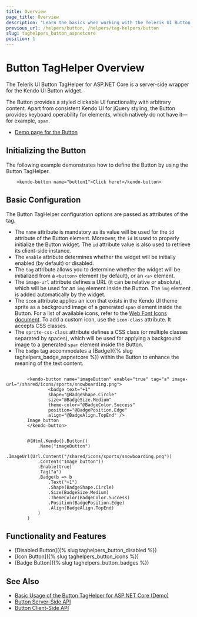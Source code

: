 ```yaml
---
title: Overview
page_title: Overview
description: "Learn the basics when working with the Telerik UI Button TagHelper for ASP.NET Core (MVC 6 or ASP.NET Core MVC)."
previous_url: /helpers/button, /helpers/tag-helpers/button
slug: taghelpers_button_aspnetcore
position: 1
---
```


# Button TagHelper Overview

The Telerik UI Button TagHelper for ASP.NET Core is a server-side wrapper for the Kendo UI Button widget.

The Button provides a styled clickable UI functionality with arbitrary content. Apart from consistent Kendo UI for jQuery styling, the Button provides keyboard operability for elements, which natively do not have it&mdash;for example, `span`.

* [Demo page for the Button](https://demos.telerik.com/aspnet-core/button/tag-helper)

## Initializing the Button

The following example demonstrates how to define the Button by using the Button TagHelper.

        <kendo-button name="button1">Click here!</kendo-button>

## Basic Configuration

The Button TagHelper configuration options are passed as attributes of the tag.

* The `name` attribute is mandatory as its value will be used for the `id` attribute of the Button element. Moreover, the `id` is used to properly initialize the Button widget. The `id` attribute value is also used to retrieve its client-side instance.
* The `enable` attribute determines whether the widget will be initially enabled (by default) or disabled.
* The `tag` attribute allows you to determine whether the widget will be initialized from a `<button>` element (by default), or an `<a>` element.
* The `image-url` attribute defines a URL (it can be relative or absolute), which will be used for an `img` element inside the Button. The `img` element is added automatically by the widget.
* The `icon` attribute applies an icon that exists in the Kendo UI theme sprite as a background image of a generated `span` element inside the Button. For a list of available icons, refer to the [Web Font Icons document](https://docs.telerik.com/kendo-ui/styles-and-layout/icons-web). 
To add a custom icon, use the `icon-class` attribute. It accepts CSS classes.
* The `sprite-css-class` attribute defines a CSS class (or multiple classes separated by spaces), which will be used for applying a background image to a generated `span` element inside the Button.
* The `badge` tag accommodates a [Badge]({% slug taghelpers_badge_aspnetcore %}) within the Button to enhance the meaning of the text content.


```tagHelper

        <kendo-button name="imageButton" enable="true" tag="a" image-url="/shared/icons/sports/snowboarding.png">
                <badge text="+1" 
                shape="@BadgeShape.Circle" 
                size="@BadgeSize.Medium" 
                theme-color="@BadgeColor.Success"
                position="@BadgePosition.Edge"
                align="@BadgeAlign.TopEnd" />
        Image button
        </kendo-button>

```
```cshtml

        @(Html.Kendo().Button()
            .Name("imageButton")
            .ImageUrl(Url.Content("/shared/icons/sports/snowboarding.png"))
            .Content("Image button"))
            .Enable(true)
            .Tag("a")
            .Badge(b => b
                .Text("+1")
                .Shape(BadgeShape.Circle)
                .Size(BadgeSize.Medium)
                .ThemeColor(BadgeColor.Success)
                .Position(BadgePosition.Edge)
                .Align(BadgeAlign.TopEnd)
            )
        )

```

## Functionality and Features

* [Disabled Button]({% slug taghelpers_button_disabled %})
* [Icon Button]({% slug taghelpers_button_icons %})
* [Badge Button]({% slug taghelpers_button_badges %})

## See Also

* [Basic Usage of the Button TagHelper for ASP.NET Core (Demo)](https://demos.telerik.com/aspnet-core/button/tag-helper)
* [Button Server-Side API](/api/button)
* [Button Client-Side API](https://docs.telerik.com/kendo-ui/api/javascript/ui/button)
